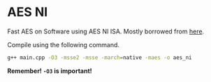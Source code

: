 # AES NI
Fast AES on Software using AES NI ISA. Mostly borrowed from [here](https://gist.github.com/acapola/d5b940da024080dfaf5f).

Compile using the following command.

```bash
g++ main.cpp -O3 -msse2 -msse -march=native -maes -o aes_ni
```

__Remember! `-O3` is important!__


